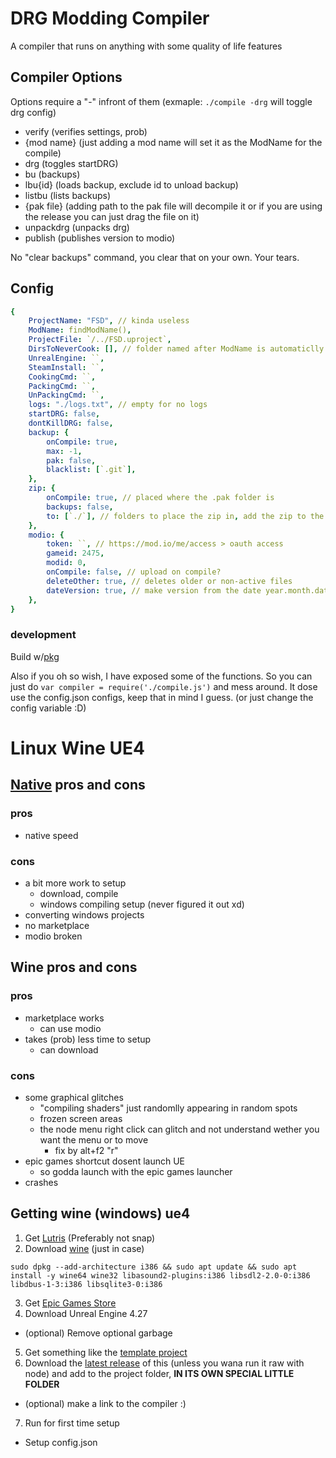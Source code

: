 # DRG Modding Compiler
A compiler that runs on anything with some quality of life features

## Compiler Options
Options require a "-" infront of them (exmaple: `./compile -drg` will toggle drg config)
- verify (verifies settings, prob)
- {mod name} (just adding a mod name will set it as the ModName for the compile)
- drg (toggles startDRG)
- bu (backups)
- lbu{id} (loads backup, exclude id to unload backup)
- listbu (lists backups)
- {pak file} (adding path to the pak file will decompile it or if you are using the release you can just drag the file on it)
- unpackdrg (unpacks drg)
- publish (publishes version to modio)

No "clear backups" command, you clear that on your own. Your tears.

## Config
```yaml
{
    ProjectName: "FSD", // kinda useless
    ModName: findModName(),
    ProjectFile: `/../FSD.uproject`,
    DirsToNeverCook: [], // folder named after ModName is automaticlly included
    UnrealEngine: ``,
    SteamInstall: ``,
    CookingCmd: ``,
    PackingCmd: ``,
    UnPackingCmd: ``,
    logs: "./logs.txt", // empty for no logs
    startDRG: false,
    dontKillDRG: false,
    backup: {
        onCompile: true,
        max: -1,
        pak: false,
        blacklist: [`.git`],
    },
    zip: {
        onCompile: true, // placed where the .pak folder is
        backups: false,
        to: [`./`], // folders to place the zip in, add the zip to the mod folder, for if you want to add the zip to github with https://github.com/nickelc/upload-to-modio
    },
    modio: {
        token: ``, // https://mod.io/me/access > oauth access
        gameid: 2475,
        modid: 0,
        onCompile: false, // upload on compile?
        deleteOther: true, // deletes older or non-active files
        dateVersion: true, // make version from the date year.month.date, otherwise get version from project
    },
}
```

### development
Build w/[pkg](https://www.npmjs.com/package/pkg)

Also if you oh so wish, I have exposed some of the functions.
So you can just do `var compiler = require('./compile.js')` and mess around.
It dose use the config.json configs, keep that in mind I guess.
(or just change the config variable :D)

# Linux Wine UE4

## [Native](https://docs.unrealengine.com/4.27/en-US/SharingAndReleasing/Linux/BeginnerLinuxDeveloper/SettingUpAnUnrealWorkflow/) pros and cons
### pros
- native speed

### cons
- a bit more work to setup
  - download, compile
  - windows compiling setup (never figured it out xd)
- converting windows projects
- no marketplace
- modio broken

## Wine pros and cons
### pros
- marketplace works
  - can use modio
- takes (prob) less time to setup
  - can download

### cons
- some graphical glitches
  - "compiling shaders" just randomlly appearing in random spots
  - frozen screen areas
  - the node menu right click can glitch and not understand wether you want the menu or to move
    - fix by alt+f2 "r"
- epic games shortcut dosent launch UE
  - so godda launch with the epic games launcher
- crashes

## Getting wine (windows) ue4

1. Get [Lutris](https://lutris.net/downloads) (Preferably not snap)
2. Download [wine](https://github.com/lutris/docs/blob/master/WineDependencies.md) (just in case)
```
sudo dpkg --add-architecture i386 && sudo apt update && sudo apt install -y wine64 wine32 libasound2-plugins:i386 libsdl2-2.0-0:i386 libdbus-1-3:i386 libsqlite3-0:i386
```
3. Get [Epic Games Store](https://lutris.net/games/epic-games-store/)
4. Download Unreal Engine 4.27
- (optional) Remove optional garbage
5. Get something like the [template project](https://github.com/DRG-Modding/FSD-Template)
6. Download the [latest release](https://github.com/MrCreaper/drg-linux-modding/releases) of this (unless you wana run it raw with node) and add to the project folder, **IN ITS OWN SPECIAL LITTLE FOLDER**
- (optional) make a link to the compiler :)
7. Run for first time setup
- Setup config.json